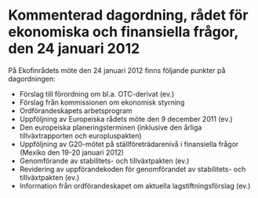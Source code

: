 # Kommenterad dagordning, rådet för ekonomiska och finansiella frågor, den 24 januari 2012

På Ekofinrådets möte den 24 januari 2012 finns följande punkter på dagordningen:

* Förslag till förordning om bl.a. OTC\-derivat (ev.)
* Förslag från kommissionen om ekonomisk styrning
* Ordförandeskapets arbetsprogram
* Uppföljning av Europeiska rådets möte den 9 december 2011 (ev.)
* Den europeiska planeringsterminen (inklusive den årliga tillväxtrapporten och europluspakten)
* Uppföljning av G20\-mötet på ställföreträdarenivå i finansiella frågor (Mexiko den 19\-20 januari 2012\)
* Genomförande av stabilitets\- och tillväxtpakten (ev.)
* Revidering av uppförandekoden för genomförandet av stabilitets\- och tillväxtpakten (ev.)
* Information från ordförandeskapet om aktuella lagstiftningsförslag (ev.)
